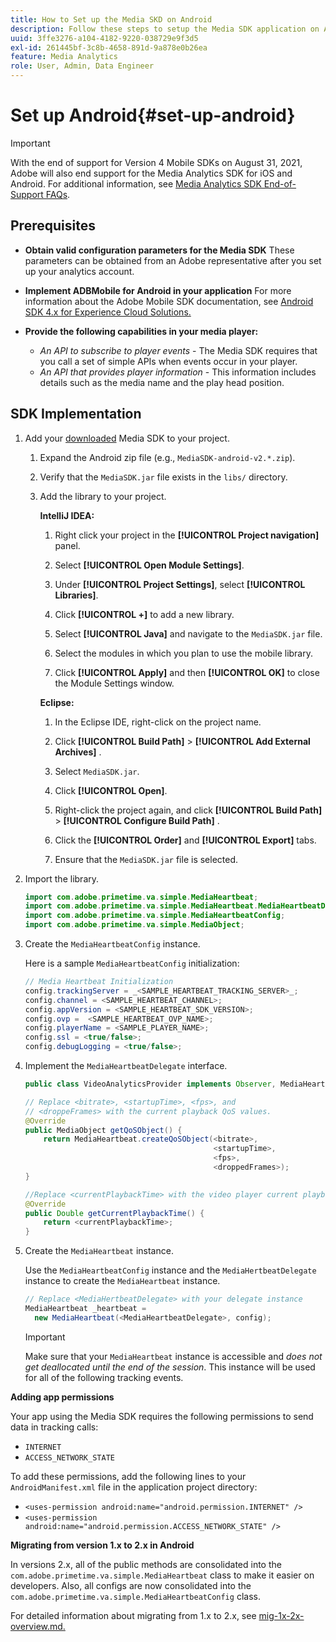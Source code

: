 ```yaml
---
title: How to Set up the Media SKD on Android
description: Follow these steps to setup the Media SDK application on Android.
uuid: 3ffe3276-a104-4182-9220-038729e9f3d5
exl-id: 261445bf-3c8b-4658-891d-9a878e0b26ea
feature: Media Analytics
role: User, Admin, Data Engineer
---
```

# Set up Android{#set-up-android}

>[!IMPORTANT]
>
>With the end of support for Version 4 Mobile SDKs on August 31, 2021, Adobe will also end support for the Media Analytics SDK for iOS and Android.  For additional information, see [Media Analytics SDK End-of-Support FAQs](/help/sdk-implement/end-of-support-faqs.md).


## Prerequisites

* **Obtain valid configuration parameters for the Media SDK**
   These parameters can be obtained from an Adobe representative after you set up your analytics account.
* **Implement ADBMobile for Android in your application**
   For more information about the Adobe Mobile SDK documentation, see [Android SDK 4.x for Experience Cloud Solutions.](https://experienceleague.adobe.com/docs/mobile-services/android/overview.html)

* **Provide the following capabilities in your media player:**
   * *An API to subscribe to player events* - The Media SDK requires that you call a set of simple APIs when events occur in your player.
   * *An API that provides player information* - This information includes details such as the media name and the play head position.

## SDK Implementation

1. Add your [downloaded](/help/sdk-implement/download-sdks.md#download-2x-sdks) Media SDK to your project.

    1. Expand the Android zip file (e.g., `MediaSDK-android-v2.*.zip`).
    1. Verify that the `MediaSDK.jar` file exists in the `libs/` directory.

    1. Add the library to your project.

       **IntelliJ IDEA:**

        1. Right click your project in the **[!UICONTROL Project navigation]** panel.
        1. Select **[!UICONTROL Open Module Settings]**.
        1. Under **[!UICONTROL Project Settings]**, select **[!UICONTROL Libraries]**.

        1. Click **[!UICONTROL +]** to add a new library.
        1. Select **[!UICONTROL Java]** and navigate to the `MediaSDK.jar` file.

        1. Select the modules in which you plan to use the mobile library.
        1. Click **[!UICONTROL Apply]** and then **[!UICONTROL OK]** to close the Module Settings window.

       **Eclipse:**

        1. In the Eclipse IDE, right-click on the project name.
        1. Click  **[!UICONTROL Build Path]** > **[!UICONTROL Add External Archives]** .
        1. Select `MediaSDK.jar`.
        1. Click **[!UICONTROL Open]**.
        1. Right-click the project again, and click  **[!UICONTROL Build Path]** > **[!UICONTROL Configure Build Path]** .
        1. Click the **[!UICONTROL Order]** and **[!UICONTROL Export]** tabs.

        1. Ensure that the `MediaSDK.jar` file is selected.

1. Import the library.

   ```java
   import com.adobe.primetime.va.simple.MediaHeartbeat;
   import com.adobe.primetime.va.simple.MediaHeartbeat.MediaHeartbeatDelegate;
   import com.adobe.primetime.va.simple.MediaHeartbeatConfig;
   import com.adobe.primetime.va.simple.MediaObject;
   ```

1. Create the `MediaHeartbeatConfig` instance.

   Here is a sample `MediaHeartbeatConfig` initialization:

   ```java
   // Media Heartbeat Initialization
   config.trackingServer = _<SAMPLE_HEARTBEAT_TRACKING_SERVER>_;
   config.channel = <SAMPLE_HEARTBEAT_CHANNEL>;
   config.appVersion = <SAMPLE_HEARTBEAT_SDK_VERSION>;
   config.ovp =  <SAMPLE_HEARTBEAT_OVP_NAME>;
   config.playerName = <SAMPLE_PLAYER_NAME>;
   config.ssl = <true/false>;
   config.debugLogging = <true/false>;
   ```

1. Implement the `MediaHeartbeatDelegate` interface.

   ```java
   public class VideoAnalyticsProvider implements Observer, MediaHeartbeatDelegate{}
   ```

   ```java
   // Replace <bitrate>, <startupTime>, <fps>, and  
   // <droppeFrames> with the current playback QoS values.  
   @Override
   public MediaObject getQoSObject() {
       return MediaHeartbeat.createQoSObject(<bitrate>,  
                                             <startupTime>,  
                                             <fps>,  
                                             <droppedFrames>);
   }

   //Replace <currentPlaybackTime> with the video player current playback time
   @Override
   public Double getCurrentPlaybackTime() {
       return <currentPlaybackTime>;
   }
   ```

1. Create the `MediaHeartbeat` instance.

   Use the `MediaHeartbeatConfig` instance and the `MediaHertbeatDelegate` instance to create the `MediaHeartbeat` instance.

   ```java
   // Replace <MediaHertbeatDelegate> with your delegate instance
   MediaHeartbeat _heartbeat =  
     new MediaHeartbeat(<MediaHeartbeatDelegate>, config);
   ```

   >[!IMPORTANT]
   >
   >Make sure that your `MediaHeartbeat` instance is accessible and *does not get deallocated until the end of the session*. This instance will be used for all of the following tracking events.

**Adding app permissions**

Your app using the Media SDK requires the following permissions to send data in tracking calls:

* `INTERNET`
* `ACCESS_NETWORK_STATE`

To add these permissions, add the following lines to your `AndroidManifest.xml` file in the application project directory:

* `<uses-permission android:name="android.permission.INTERNET" />`
* `<uses-permission android:name="android.permission.ACCESS_NETWORK_STATE" />`

**Migrating from version 1.x to 2.x in Android**

In versions 2.x, all of the public methods are consolidated into the `com.adobe.primetime.va.simple.MediaHeartbeat` class to make it easier on developers. Also, all configs are now consolidated into the `com.adobe.primetime.va.simple.MediaHeartbeatConfig` class.

For detailed information about migrating from 1.x to 2.x, see [mig-1x-2x-overview.md.](/help/sdk-implement/va-1x-to-2x/mig-1x-2x-overview.md)
